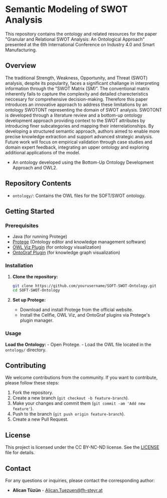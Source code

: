 # Semantic Modeling of SWOT Analysis

This repository contains the ontology and related resources for the paper "Granular and Relational SWOT Analysis: An Ontological Approach" presented at the 6th International Conference on Industry 4.0 and Smart Manufacturing.

## Overview

The traditional Strength, Weakness, Opportunity, and Threat (SWOT) analysis, despite its popularity, faces a significant challange
in interpreting information through the ”SWOT Matrix (SM)”. The conventional matrix inherently fails to capture the
complexity and detailed charecteristics neccesary for comprehensive decision-making. Therefore this paper introduces an innovative
approach to address these limitations by an ontology SWOTONT representing the domain of SWOT analysis. SWOTONT
is developed through a literature review and a bottom-up ontology development approach providing context to the SWOT attributes
by introducing finer subcategories and mapping their interrelationships. By developing a structured semantic approach,
authors aimed to enable more precise knowledge extraction and support advanced strategic analysis. Future work will focus on
empirical validation through case studies and domain expert feedback, integrating an upper ontology and exploring additional
applications of the model.

- An ontology developed using the Bottom-Up Ontology Development Approach and OWL2.

## Repository Contents

- `ontology/`: Contains the OWL files for the SOFT/SWOT ontology.

## Getting Started

### Prerequisites

- Java (for running Protege)
- [Protege](https://protege.stanford.edu/) (Ontology editor and knowledge management software)
- [OWL Viz Plugin](https://protegewiki.stanford.edu/wiki/OWLViz) (for ontology visualization)
- [OntoGraf Plugin](https://protegewiki.stanford.edu/wiki/OntoGraf) (for knowledge graph visualization)

### Installation

1. **Clone the repository:**
    ```bash
    git clone https://github.com/yourusername/SOFT-SWOT-Ontology.git
    cd SOFT-SWOT-Ontology
    ```

2. **Set up Protege:**
    - Download and install Protege from the official website.
    - Install the Cellfie, OWL Viz, and OntoGraf plugins via Protege's plugin manager.

### Usage

**Load the Ontology:**
    - Open Protege.
    - Load the OWL file located in the `ontology/` directory.

## Contributing

We welcome contributions from the community. If you want to contribute, please follow these steps:

1. Fork the repository.
2. Create a new branch (`git checkout -b feature-branch`).
3. Make your changes and commit them (`git commit -am 'Add new feature'`).
4. Push to the branch (`git push origin feature-branch`).
5. Create a new Pull Request.

## License

This project is licensed under the CC BY-NC-ND license. See the [LICENSE](LICENSE) file for details.

## Contact

For any questions or inquiries, please contact the corresponding author:
- **Alican Tüzün** - [Alican.Tuezuen@fh-steyr.at](mailto:Alican.Tuezuen@fh-steyr.at)
